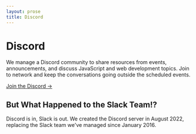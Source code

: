 ```yaml
---
layout: prose
title: Discord
---
```


# Discord

We manage a Discord community to share resources from events, announcements,
and discuss JavaScript and web development topics. Join to network and keep the
conversations going outside the scheduled events.

<a
  href="https://javascriptmn-discord-invite-bot.brianmitchl.workers.dev"
class="block text-center text-xl text-white font-semibold no-underline border-2 border-black p-4 bg-[#5865F2] hover:underline">
Join the Discord &rarr;
</a>

## But What Happened to the Slack Team!?

Discord is in, Slack is out.
We created the Discord server in August 2022, replacing the Slack team we've
managed since January 2016.
